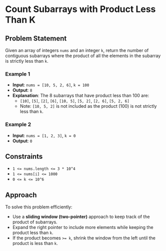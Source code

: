 # Count Subarrays with Product Less Than K

## Problem Statement
Given an array of integers `nums` and an integer `k`, return the number of contiguous subarrays where the product of all the elements in the subarray is strictly less than `k`.

### Example 1
- **Input**: `nums = [10, 5, 2, 6]`, `k = 100`
- **Output**: `8`
- **Explanation**: The 8 subarrays that have product less than 100 are:
  - `[10]`, `[5]`, `[2]`, `[6]`, `[10, 5]`, `[5, 2]`, `[2, 6]`, `[5, 2, 6]`
  - Note: `[10, 5, 2]` is not included as the product (100) is not strictly less than `k`.

### Example 2
- **Input**: `nums = [1, 2, 3]`, `k = 0`
- **Output**: `0`

## Constraints
- `1 <= nums.length <= 3 * 10^4`
- `1 <= nums[i] <= 1000`
- `0 <= k <= 10^6`

## Approach
To solve this problem efficiently:
- Use a **sliding window (two-pointer)** approach to keep track of the product of subarrays.
- Expand the right pointer to include more elements while keeping the product less than `k`.
- If the product becomes `>= k`, shrink the window from the left until the product is less than `k`.

